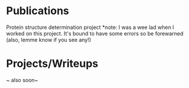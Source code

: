 # Publications 

Protein structure determination project
*note: I was a wee lad when I worked on this project. It's bound to have some errors so be forewarned (also, lemme know if you see any!)

# Projects/Writeups 

~ also soon~
